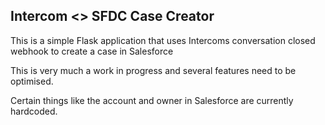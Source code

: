 ## Intercom <> SFDC Case Creator

This is a simple Flask application that uses Intercoms conversation closed webhook to create a case in Salesforce

This is very much a work in progress and several features need to be optimised. 

Certain things like the account and owner in Salesforce are currently hardcoded. 


